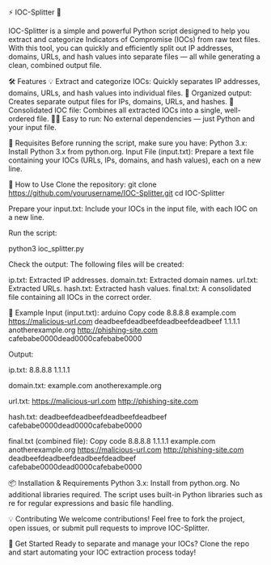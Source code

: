 ⚡️ IOC-Splitter 🚀

IOC-Splitter is a simple and powerful Python script designed to help you extract and categorize Indicators of Compromise (IOCs) from raw text files. With this tool, you can quickly and efficiently split out IP addresses, domains, URLs, and hash values into separate files — all while generating a clean, combined output file.

🛠 Features
💡 Extract and categorize IOCs: Quickly separates IP addresses, domains, URLs, and hash values into individual files.
📂 Organized output: Creates separate output files for IPs, domains, URLs, and hashes.
📝 Consolidated IOC file: Combines all extracted IOCs into a single, well-ordered file.
🏃‍♂️ Easy to run: No external dependencies — just Python and your input file.

🔧 Requisites
Before running the script, make sure you have:
Python 3.x:
Install Python 3.x from python.org.
Input File (input.txt):
Prepare a text file containing your IOCs (URLs, IPs, domains, and hash values), each on a new line.

🚀 How to Use
Clone the repository:
git clone https://github.com/yourusername/IOC-Splitter.git
cd IOC-Splitter

Prepare your input.txt:
Include your IOCs in the input file, with each IOC on a new line.

Run the script:

python3 ioc_splitter.py

Check the output:
The following files will be created:

ip.txt: Extracted IP addresses.
domain.txt: Extracted domain names.
url.txt: Extracted URLs.
hash.txt: Extracted hash values.
final.txt: A consolidated file containing all IOCs in the correct order.

📂 Example
Input (input.txt):
  arduino
  Copy code
  8.8.8.8
  example.com
  https://malicious-url.com
  deadbeefdeadbeefdeadbeefdeadbeef
  1.1.1.1
  anotherexample.org
  http://phishing-site.com
  cafebabe0000dead0000cafebabe0000
  
Output:

ip.txt:
  8.8.8.8
  1.1.1.1

domain.txt:
  example.com
  anotherexample.org
  
url.txt:
  https://malicious-url.com
  http://phishing-site.com
  
hash.txt:
  deadbeefdeadbeefdeadbeefdeadbeef
  cafebabe0000dead0000cafebabe0000
  
final.txt (combined file):
  Copy code
  8.8.8.8
  1.1.1.1
  example.com
  anotherexample.org
  https://malicious-url.com
  http://phishing-site.com
  deadbeefdeadbeefdeadbeefdeadbeef
  cafebabe0000dead0000cafebabe0000
  
📦 Installation & Requirements
Python 3.x: Install from python.org.
No additional libraries required. The script uses built-in Python libraries such as re for regular expressions and basic file handling.

💡 Contributing
We welcome contributions! Feel free to fork the project, open issues, or submit pull requests to improve IOC-Splitter.

🏁 Get Started
Ready to separate and manage your IOCs? Clone the repo and start automating your IOC extraction process today!

